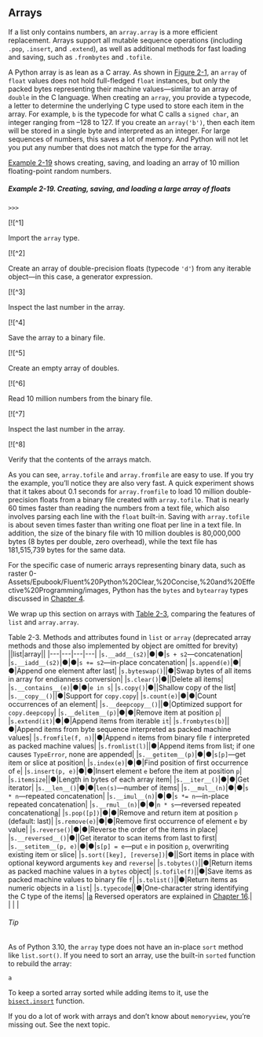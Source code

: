 ## Arrays

If a list only contains numbers, an `array.array` is a more efficient replacement. Arrays support all mutable sequence operations (including `.pop`, `.insert`, and `.extend`), as well as additional methods for fast loading and saving, such as `.frombytes` and `.tofile`.

A Python array is as lean as a C array. As shown in [Figure 2-1](#container_v_flat_img), an `array` of `float` values does not hold full-fledged `float` instances, but only the packed bytes representing their machine values—similar to an array of `double` in the C language. When creating an `array`, you provide a typecode, a letter to determine the underlying C type used to store each item in the array. For example, `b` is the typecode for what C calls a `signed char`, an integer ranging from –128 to 127. If you create an `array('b')`, then each item will be stored in a single byte and interpreted as an integer. For large sequences of numbers, this saves a lot of memory. And Python will not let you put any number that does not match the type for the array.

[Example 2-19](#ex_array_io) shows creating, saving, and loading an array of 10 million floating-point random numbers.

##### Example 2-19. Creating, saving, and loading a large array of floats

```
>>> 
```

[![^1]

Import the `array` type.

[![^2]

Create an array of double-precision floats (typecode `'d'`) from any iterable object—in this case, a generator expression.

[![^3]

Inspect the last number in the array.

[![^4]

Save the array to a binary file.

[![^5]

Create an empty array of doubles.

[![^6]

Read 10 million numbers from the binary file.

[![^7]

Inspect the last number in the array.

[![^8]

Verify that the contents of the arrays match.

As you can see, `array.tofile` and `array.fromfile` are easy to use. If you try the example, you’ll notice they are also very fast. A quick experiment shows that it takes about 0.1 seconds for `array.fromfile` to load 10 million double-precision floats from a binary file created with `array.tofile`. That is nearly 60 times faster than reading the numbers from a text file, which also involves parsing each line with the `float` built-in. Saving with `array.tofile` is about seven times faster than writing one float per line in a text file. In addition, the size of the binary file with 10 million doubles is 80,000,000 bytes (8 bytes per double, zero overhead), while the text file has 181,515,739 bytes for the same data.

For the specific case of numeric arrays representing binary data, such as raster 0-Assets/Epubook/Fluent%20Python%20Clear,%20Concise,%20and%20Effective%20Programming/images, Python has the `bytes` and `bytearray` types discussed in [Chapter 4](ch04.html#strings_bytes_files).

We wrap up this section on arrays with [Table 2-3](#list_x_array_attrs_tbl), comparing the features of `list` and `array.array`.

Table 2-3. Methods and attributes found in `list` or `array` (deprecated array methods and those also implemented by object are omitted for brevity)
||list|array||
|---|---|---|---|
|`s.__add__(s2)`|●|●|`s + s2`—concatenation|
|`s.__iadd__(s2)`|●|●|`s += s2`—in-place concatenation|
|`s.append(e)`|●|●|Append one element after last|
|`s.byteswap()`||●|Swap bytes of all items in array for endianness conversion|
|`s.clear()`|●||Delete all items|
|`s.__contains__(e)`|●|●|`e in s`|
|`s.copy()`|●||Shallow copy of the list|
|`s.__copy__()`||●|Support for `copy.copy`|
|`s.count(e)`|●|●|Count occurrences of an element|
|`s.__deepcopy__()`||●|Optimized support for `copy.deepcopy`|
|`s.__delitem__(p)`|●|●|Remove item at position `p`|
|`s.extend(it)`|●|●|Append items from iterable `it`|
|`s.frombytes(b)`||●|Append items from byte sequence interpreted as packed machine values|
|`s.fromfile(f, n)`||●|Append `n` items from binary file `f` interpreted as packed machine values|
|`s.fromlist(l)`||●|Append items from list; if one causes `TypeError`, none are appended|
|`s.__getitem__(p)`|●|●|`s[p]`—get item or slice at position|
|`s.index(e)`|●|●|Find position of first occurrence of `e`|
|`s.insert(p, e)`|●|●|Insert element `e` before the item at position `p`|
|`s.itemsize`||●|Length in bytes of each array item|
|`s.__iter__()`|●|●|Get iterator|
|`s.__len__()`|●|●|`len(s)`—number of items|
|`s.__mul__(n)`|●|●|`s * n`—repeated concatenation|
|`s.__imul__(n)`|●|●|`s *= n`—in-place repeated concatenation|
|`s.__rmul__(n)`|●|●|`n * s`—reversed repeated concatenation[a](ch02.html#idm46582494751072)|
|`s.pop([p])`|●|●|Remove and return item at position `p` (default: last)|
|`s.remove(e)`|●|●|Remove first occurrence of element `e` by value|
|`s.reverse()`|●|●|Reverse the order of the items in place|
|`s.__reversed__()`|●||Get iterator to scan items from last to first|
|`s.__setitem__(p, e)`|●|●|`s[p] = e`—put `e` in position `p`, overwriting existing item or slice|
|`s.sort([key], [reverse])`|●||Sort items in place with optional keyword arguments `key` and `reverse`|
|`s.tobytes()`||●|Return items as packed machine values in a `bytes` object|
|`s.tofile(f)`||●|Save items as packed machine values to binary file `f`|
|`s.tolist()`||●|Return items as numeric objects in a `list`|
|`s.typecode`||●|One-character string identifying the C type of the items|
|[a](ch02.html#idm46582494751072-marker) Reversed operators are explained in [Chapter 16](ch16.html#operator_overloading).|   |   |   |

###### Tip

As of Python 3.10, the `array` type does not have an in-place `sort` method like `list.sort()`. If you need to sort an array, use the built-in `sorted` function to rebuild the array:

```
a
```

To keep a sorted array sorted while adding items to it, use the [`bisect.insort`](https://fpy.li/2-16) function.

If you do a lot of work with arrays and don’t know about `memoryview`, you’re missing out. See the next topic.